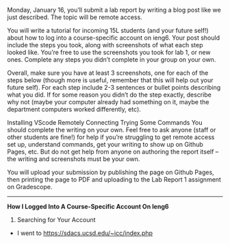 Monday, January 16, you’ll submit a lab report by writing a blog post like we just described. The topic will be remote access.

You will write a tutorial for incoming 15L students (and your future self!) about how to log into a course-specific account on ieng6. Your post should include the steps you took, along with screenshots of what each step looked like. You’re free to use the screenshots you took for lab 1, or new ones. Complete any steps you didn’t complete in your group on your own.

Overall, make sure you have at least 3 screenshots, one for each of the steps below (though more is useful, remember that this will help out your future self). For each step include 2-3 sentences or bullet points describing what you did. If for some reason you didn’t do the step exactly, describe why not (maybe your computer already had something on it, maybe the department computers worked differently, etc).

Installing VScode
Remotely Connecting
Trying Some Commands
You should complete the writing on your own. Feel free to ask anyone (staff or other students are fine!) for help if you’re struggling to get remote access set up, understand commands, get your writing to show up on Github Pages, etc. But do not get help from anyone on authoring the report itself – the writing and screenshots must be your own.

You will upload your submission by publishing the page on Github Pages, then printing the page to PDF and uploading to the Lab Report 1 assignment on Gradescope.

---

**How I Logged Into A Course-Specific Account On Ieng6**

1. Searching for Your Account
  * I went to https://sdacs.ucsd.edu/~icc/index.php
